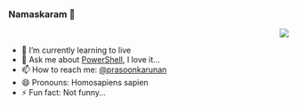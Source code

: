 ### Namaskaram 🙏
<p align='right'><img src="https://visitor-badge.glitch.me/badge?page_id=jaapbrasser.visitor-badge"></p>
<!--
**kvprasoon/kvprasoon** is a ✨ _special_ ✨ repository because its `README.md` (this file) appears on your GitHub profile.
-->

- 🌱 I’m currently learning to live
- 💬 Ask me about [PowerShell](https://aka.ms/powershell), I love it...
- 📫 How to reach me: [@prasoonkarunan](https://twitter.com/prasoonkarunan)
- 😄 Pronouns: Homosapiens sapien
- ⚡ Fun fact: Not funny...

